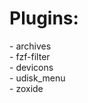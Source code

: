<h1>Plugins:</h1>
- archives <br>
- fzf-filter <br>
- devicons <br>
- udisk_menu <br>
- zoxide <br>
